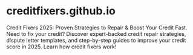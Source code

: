 # creditfixers.github.io
Credit Fixers 2025: Proven Strategies to Repair &amp; Boost Your Credit Fast. Need to fix your credit? Discover expert-backed credit repair strategies, dispute letter templates, and step-by-step guides to improve your credit score in 2025. Learn how credit fixers work!
